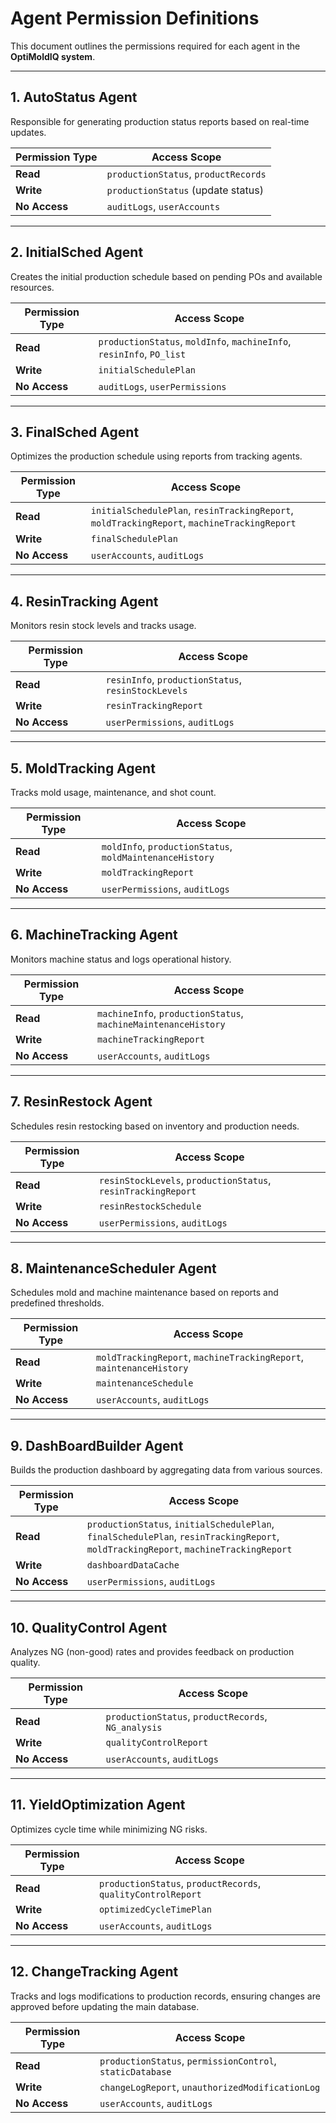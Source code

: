 # **Agent Permission Definitions**
This document outlines the permissions required for each agent in the **OptiMoldIQ system**.

---

## **1. AutoStatus Agent**
Responsible for generating production status reports based on real-time updates.

| Permission Type | Access Scope |
|---------------|--------------------------------------------------|
| **Read**     | `productionStatus`, `productRecords` |
| **Write**    | `productionStatus` (update status) |
| **No Access** | `auditLogs`, `userAccounts` |

---

## **2. InitialSched Agent**
Creates the initial production schedule based on pending POs and available resources.

| Permission Type | Access Scope |
|---------------|--------------------------------------------------|
| **Read**     | `productionStatus`, `moldInfo`, `machineInfo`, `resinInfo`, `PO_list` |
| **Write**    | `initialSchedulePlan` |
| **No Access** | `auditLogs`, `userPermissions` |

---

## **3. FinalSched Agent**
Optimizes the production schedule using reports from tracking agents.

| Permission Type | Access Scope |
|---------------|--------------------------------------------------|
| **Read**     | `initialSchedulePlan`, `resinTrackingReport`, `moldTrackingReport`, `machineTrackingReport` |
| **Write**    | `finalSchedulePlan` |
| **No Access** | `userAccounts`, `auditLogs` |

---

## **4. ResinTracking Agent**
Monitors resin stock levels and tracks usage.

| Permission Type | Access Scope |
|---------------|--------------------------------------------------|
| **Read**     | `resinInfo`, `productionStatus`, `resinStockLevels` |
| **Write**    | `resinTrackingReport` |
| **No Access** | `userPermissions`, `auditLogs` |

---

## **5. MoldTracking Agent**
Tracks mold usage, maintenance, and shot count.

| Permission Type | Access Scope |
|---------------|--------------------------------------------------|
| **Read**     | `moldInfo`, `productionStatus`, `moldMaintenanceHistory` |
| **Write**    | `moldTrackingReport` |
| **No Access** | `userPermissions`, `auditLogs` |

---

## **6. MachineTracking Agent**
Monitors machine status and logs operational history.

| Permission Type | Access Scope |
|---------------|--------------------------------------------------|
| **Read**     | `machineInfo`, `productionStatus`, `machineMaintenanceHistory` |
| **Write**    | `machineTrackingReport` |
| **No Access** | `userAccounts`, `auditLogs` |

---

## **7. ResinRestock Agent**
Schedules resin restocking based on inventory and production needs.

| Permission Type | Access Scope |
|---------------|--------------------------------------------------|
| **Read**     | `resinStockLevels`, `productionStatus`, `resinTrackingReport` |
| **Write**    | `resinRestockSchedule` |
| **No Access** | `userPermissions`, `auditLogs` |

---

## **8. MaintenanceScheduler Agent**
Schedules mold and machine maintenance based on reports and predefined thresholds.

| Permission Type | Access Scope |
|---------------|--------------------------------------------------|
| **Read**     | `moldTrackingReport`, `machineTrackingReport`, `maintenanceHistory` |
| **Write**    | `maintenanceSchedule` |
| **No Access** | `userAccounts`, `auditLogs` |

---

## **9. DashBoardBuilder Agent**
Builds the production dashboard by aggregating data from various sources.

| Permission Type | Access Scope |
|---------------|--------------------------------------------------|
| **Read**     | `productionStatus`, `initialSchedulePlan`, `finalSchedulePlan`, `resinTrackingReport`, `moldTrackingReport`, `machineTrackingReport` |
| **Write**    | `dashboardDataCache` |
| **No Access** | `userPermissions`, `auditLogs` |

---

## **10. QualityControl Agent**
Analyzes NG (non-good) rates and provides feedback on production quality.

| Permission Type | Access Scope |
|---------------|--------------------------------------------------|
| **Read**     | `productionStatus`, `productRecords`, `NG_analysis` |
| **Write**    | `qualityControlReport` |
| **No Access** | `userAccounts`, `auditLogs` |

---

## **11. YieldOptimization Agent**
Optimizes cycle time while minimizing NG risks.

| Permission Type | Access Scope |
|---------------|--------------------------------------------------|
| **Read**     | `productionStatus`, `productRecords`, `qualityControlReport` |
| **Write**    | `optimizedCycleTimePlan` |
| **No Access** | `userAccounts`, `auditLogs` |

---

## **12. ChangeTracking Agent**
Tracks and logs modifications to production records, ensuring changes are approved before updating the main database.

| Permission Type | Access Scope |
|---------------|--------------------------------------------------|
| **Read**     | `productionStatus`, `permissionControl`, `staticDatabase` |
| **Write**    | `changeLogReport`, `unauthorizedModificationLog` |
| **No Access** | `userAccounts`, `auditLogs` |
